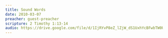 ```yaml
---
title: Sound Words
date: 2010-03-07
preacher: guest-preacher
scripture: 2 Timothy 1:13-14
audio: https://drive.google.com/file/d/1IjRYvP8eZ_lZjW_dS1UxhYcBFwbTW0U6/view
---
```

